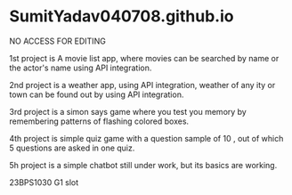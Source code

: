 # SumitYadav040708.github.io

NO ACCESS FOR EDITING

1st project is A movie list app, where movies can be searched by name or the actor's name using API integration.

2nd project is a weather app, using API integration, weather of any ity or town can be found out by using API integration.

3rd project is a simon says game where you test you memory by remembering patterns of flashing colored boxes.

4th project is simple quiz game with a question sample of 10 , out of which 5 questions are asked in one quiz.

5h project is a simple chatbot still under work, but its basics are working.

23BPS1030 G1 slot
